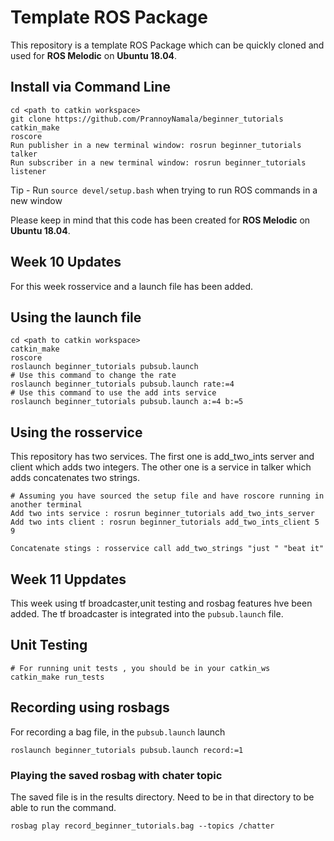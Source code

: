 # Template ROS Package

This repository is a template ROS Package which can be quickly cloned and used for **ROS Melodic** on **Ubuntu 18.04**. 

## Install via Command Line
```
cd <path to catkin workspace>
git clone https://github.com/PrannoyNamala/beginner_tutorials
catkin_make
roscore
Run publisher in a new terminal window: rosrun beginner_tutorials talker
Run subscriber in a new terminal window: rosrun beginner_tutorials listener
```
Tip - Run ```source devel/setup.bash``` when trying to run ROS commands in a new window

Please keep in mind that this code has been created for **ROS Melodic** on **Ubuntu 18.04**.

## Week 10 Updates

For this week rosservice  and a launch file has been added. 

## Using the launch file
```
cd <path to catkin workspace>
catkin_make
roscore
roslaunch beginner_tutorials pubsub.launch
# Use this command to change the rate
roslaunch beginner_tutorials pubsub.launch rate:=4
# Use this command to use the add ints service
roslaunch beginner_tutorials pubsub.launch a:=4 b:=5
```

## Using the rosservice
This repository has two services. The first one is add_two_ints server and client which adds two integers. The other one is a service in talker which adds concatenates two strings.
```
# Assuming you have sourced the setup file and have roscore running in another terminal
Add two ints service : rosrun beginner_tutorials add_two_ints_server
Add two ints client : rosrun beginner_tutorials add_two_ints_client 5 9

Concatenate stings : rosservice call add_two_strings "just " "beat it"
```

## Week 11 Uppdates

This week using tf broadcaster,unit testing and rosbag features hve been added. The tf broadcaster is integrated into the ```pubsub.launch```  file. 

## Unit Testing
```
# For running unit tests , you should be in your catkin_ws
catkin_make run_tests
```

## Recording using rosbags
For recording a bag file, in the ```pubsub.launch``` launch
```
roslaunch beginner_tutorials pubsub.launch record:=1
```
### Playing the saved rosbag with chater topic
The saved file is in the results directory. Need to be in that directory to be able to run the command.  
```
rosbag play record_beginner_tutorials.bag --topics /chatter
```

